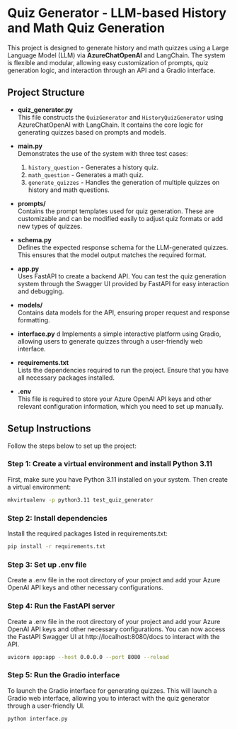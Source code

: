 # Quiz Generator - LLM-based History and Math Quiz Generation

This project is designed to generate history and math quizzes using a Large Language Model (LLM) via **AzureChatOpenAI** and LangChain. The system is flexible and modular, allowing easy customization of prompts, quiz generation logic, and interaction through an API and a Gradio interface.

## Project Structure

- **quiz_generator.py**  
  This file constructs the `QuizGenerator` and `HistoryQuizGenerator` using AzureChatOpenAI with LangChain. It contains the core logic for generating quizzes based on prompts and models.

- **main.py**  
  Demonstrates the use of the system with three test cases:
  1. `history_question` - Generates a history quiz.
  2. `math_question` - Generates a math quiz.
  3. `generate_quizzes` - Handles the generation of multiple quizzes on history and math questions.

- **prompts/**  
  Contains the prompt templates used for quiz generation. These are customizable and can be modified easily to adjust quiz formats or add new types of quizzes.

- **schema.py**  
  Defines the expected response schema for the LLM-generated quizzes. This ensures that the model output matches the required format.

- **app.py**  
  Uses FastAPI to create a backend API. You can test the quiz generation system through the Swagger UI provided by FastAPI for easy interaction and debugging.

- **models/**  
  Contains data models for the API, ensuring proper request and response formatting.

- **interface.py**  d
  Implements a simple interactive platform using Gradio, allowing users to generate quizzes through a user-friendly web interface.

- **requirements.txt**  
  Lists the dependencies required to run the project. Ensure that you have all necessary packages installed.

- **.env**  
  This file is required to store your Azure OpenAI API keys and other relevant configuration information, which you need to set up manually.

## Setup Instructions

Follow the steps below to set up the project:

### Step 1: Create a virtual environment and install Python 3.11
First, make sure you have Python 3.11 installed on your system. Then create a virtual environment:

```bash
mkvirtualenv -p python3.11 test_quiz_generator
```

### Step 2: Install dependencies
Install the required packages listed in requirements.txt:

```bash
pip install -r requirements.txt
```

### Step 3: Set up .env file
Create a .env file in the root directory of your project and add your Azure OpenAI API keys and other necessary configurations.

### Step 4: Run the FastAPI server
Create a .env file in the root directory of your project and add your Azure OpenAI API keys and other necessary configurations.
You can now access the FastAPI Swagger UI at http://localhost:8080/docs to interact with the API.

```bash
uvicorn app:app --host 0.0.0.0 --port 8080 --reload
```

### Step 5: Run the Gradio interface
To launch the Gradio interface for generating quizzes.
This will launch a Gradio web interface, allowing you to interact with the quiz generator through a user-friendly UI.

```bash
python interface.py
```

